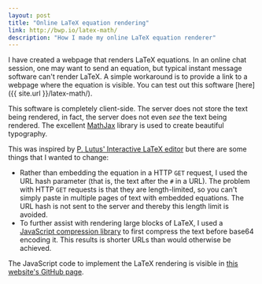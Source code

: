 ```yaml
---
layout: post
title: "Online LaTeX equation rendering"
link: http://bwp.io/latex-math/
description: "How I made my online LaTeX equation renderer"
---
```


I have created a webpage that renders LaTeX equations. In an online chat session, one may want to send an equation, but typical instant message software can't render LaTeX. A simple workaround is to provide a link to a webpage where the equation is visible. You can test out this software [here]({{ site.url }}/latex-math/).

This software is completely client-side. The server does not store the text being rendered, in fact, the server does not even *see* the text being rendered. The excellent [MathJax](http://www.mathjax.org/) library is used to create beautiful typography.

This was inspired by [P. Lutus' Interactive LaTeX editor](http://arachnoid.com/latex/) but there are some things that I wanted to change:

* Rather than embedding the equation in a HTTP `GET` request, I used the URL hash parameter (that is, the text after the `#` in a URL). The problem with HTTP `GET` requests is that they are length-limited, so you can't simply paste in multiple pages of text with embedded equations. The URL hash is not sent to the server and thereby this length limit is avoided.
* To further assist with rendering large blocks of LaTeX, I used a [JavaScript compression library](http://pieroxy.net/blog/pages/lz-string/index.html) to first compress the text before base64 encoding it. This results is shorter URLs than would otherwise be achieved.

The JavaScript code to implement the LaTeX rendering is visible in [this website's GitHub page](https://raw.github.com/bronsonp/bronsonp.github.io/master/_pages/latex-math.md).
